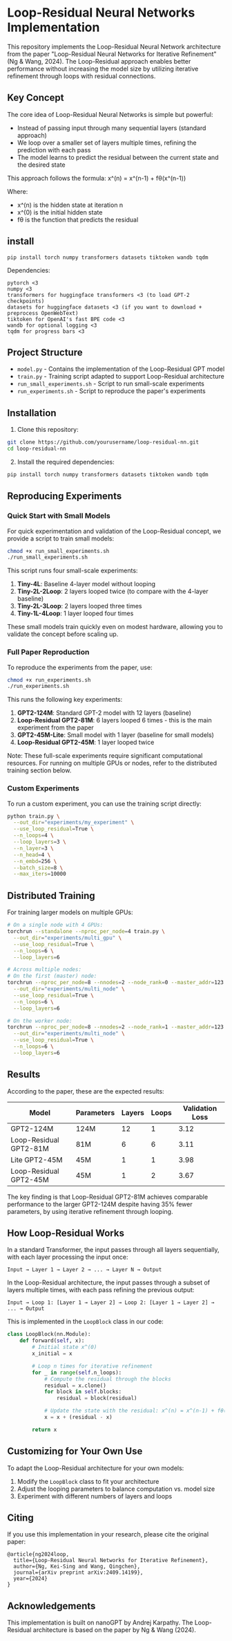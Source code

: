 # Loop-Residual Neural Networks Implementation

This repository implements the Loop-Residual Neural Network architecture from the paper "Loop-Residual Neural Networks for Iterative Refinement" (Ng & Wang, 2024). The Loop-Residual approach enables better performance without increasing the model size by utilizing iterative refinement through loops with residual connections.

## Key Concept

The core idea of Loop-Residual Neural Networks is simple but powerful:
- Instead of passing input through many sequential layers (standard approach)
- We loop over a smaller set of layers multiple times, refining the prediction with each pass
- The model learns to predict the residual between the current state and the desired state

This approach follows the formula: x^(n) = x^(n-1) + fθ(x^(n-1))

Where:
- x^(n) is the hidden state at iteration n
- x^(0) is the initial hidden state
- fθ is the function that predicts the residual

## install

```
pip install torch numpy transformers datasets tiktoken wandb tqdm
```

Dependencies:

    pytorch <3
    numpy <3
    transformers for huggingface transformers <3 (to load GPT-2 checkpoints)
    datasets for huggingface datasets <3 (if you want to download + preprocess OpenWebText)
    tiktoken for OpenAI's fast BPE code <3
    wandb for optional logging <3
    tqdm for progress bars <3


## Project Structure

- `model.py` - Contains the implementation of the Loop-Residual GPT model
- `train.py` - Training script adapted to support Loop-Residual architecture
- `run_small_experiments.sh` - Script to run small-scale experiments
- `run_experiments.sh` - Script to reproduce the paper's experiments

## Installation

1. Clone this repository:
```bash
git clone https://github.com/yourusername/loop-residual-nn.git
cd loop-residual-nn
```

2. Install the required dependencies:
```bash
pip install torch numpy transformers datasets tiktoken wandb tqdm
```

## Reproducing Experiments

### Quick Start with Small Models

For quick experimentation and validation of the Loop-Residual concept, we provide a script to train small models:

```bash
chmod +x run_small_experiments.sh
./run_small_experiments.sh
```

This script runs four small-scale experiments:
1. **Tiny-4L**: Baseline 4-layer model without looping
2. **Tiny-2L-2Loop**: 2 layers looped twice (to compare with the 4-layer baseline)
3. **Tiny-2L-3Loop**: 2 layers looped three times
4. **Tiny-1L-4Loop**: 1 layer looped four times

These small models train quickly even on modest hardware, allowing you to validate the concept before scaling up.

### Full Paper Reproduction

To reproduce the experiments from the paper, use:

```bash
chmod +x run_experiments.sh
./run_experiments.sh
```

This runs the following key experiments:
1. **GPT2-124M**: Standard GPT-2 model with 12 layers (baseline)
2. **Loop-Residual GPT2-81M**: 6 layers looped 6 times - this is the main experiment from the paper
3. **GPT2-45M-Lite**: Small model with 1 layer (baseline for small models)
4. **Loop-Residual GPT2-45M**: 1 layer looped twice

Note: These full-scale experiments require significant computational resources. For running on multiple GPUs or nodes, refer to the distributed training section below.

### Custom Experiments

To run a custom experiment, you can use the training script directly:

```bash
python train.py \
  --out_dir="experiments/my_experiment" \
  --use_loop_residual=True \
  --n_loops=4 \
  --loop_layers=3 \
  --n_layer=3 \
  --n_head=4 \
  --n_embd=256 \
  --batch_size=8 \
  --max_iters=10000
```

## Distributed Training

For training larger models on multiple GPUs:

```bash
# On a single node with 4 GPUs:
torchrun --standalone --nproc_per_node=4 train.py \
  --out_dir="experiments/multi_gpu" \
  --use_loop_residual=True \
  --n_loops=6 \
  --loop_layers=6

# Across multiple nodes:
# On the first (master) node:
torchrun --nproc_per_node=8 --nnodes=2 --node_rank=0 --master_addr=123.456.123.456 --master_port=1234 train.py \
  --out_dir="experiments/multi_node" \
  --use_loop_residual=True \
  --n_loops=6 \
  --loop_layers=6

# On the worker node:
torchrun --nproc_per_node=8 --nnodes=2 --node_rank=1 --master_addr=123.456.123.456 --master_port=1234 train.py \
  --out_dir="experiments/multi_node" \
  --use_loop_residual=True \
  --n_loops=6 \
  --loop_layers=6
```

## Results

According to the paper, these are the expected results:

| Model | Parameters | Layers | Loops | Validation Loss |
|-------|------------|--------|-------|----------------|
| GPT2-124M | 124M | 12 | 1 | 3.12 |
| Loop-Residual GPT2-81M | 81M | 6 | 6 | 3.11 |
| Lite GPT2-45M | 45M | 1 | 1 | 3.98 |
| Loop-Residual GPT2-45M | 45M | 1 | 2 | 3.67 |

The key finding is that Loop-Residual GPT2-81M achieves comparable performance to the larger GPT2-124M despite having 35% fewer parameters, by using iterative refinement through looping.

## How Loop-Residual Works

In a standard Transformer, the input passes through all layers sequentially, with each layer processing the input once:

```
Input → Layer 1 → Layer 2 → ... → Layer N → Output
```

In the Loop-Residual architecture, the input passes through a subset of layers multiple times, with each pass refining the previous output:

```
Input → Loop 1: [Layer 1 → Layer 2] → Loop 2: [Layer 1 → Layer 2] → ... → Output
```

This is implemented in the `LoopBlock` class in our code:

```python
class LoopBlock(nn.Module):
    def forward(self, x):
        # Initial state x^(0)
        x_initial = x

        # Loop n times for iterative refinement
        for _ in range(self.n_loops):
            # Compute the residual through the blocks
            residual = x.clone()
            for block in self.blocks:
                residual = block(residual)

            # Update the state with the residual: x^(n) = x^(n-1) + fθ(x^(n-1))
            x = x + (residual - x)

        return x
```

## Customizing for Your Own Use

To adapt the Loop-Residual architecture for your own models:

1. Modify the `LoopBlock` class to fit your architecture
2. Adjust the looping parameters to balance computation vs. model size
3. Experiment with different numbers of layers and loops

## Citing

If you use this implementation in your research, please cite the original paper:

```
@article{ng2024loop,
  title={Loop-Residual Neural Networks for Iterative Refinement},
  author={Ng, Kei-Sing and Wang, Qingchen},
  journal={arXiv preprint arXiv:2409.14199},
  year={2024}
}
```

## Acknowledgements

This implementation is built on nanoGPT by Andrej Karpathy. The Loop-Residual architecture is based on the paper by Ng & Wang (2024).
